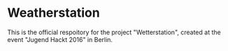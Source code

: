 # Weatherstation
This is the official respoitory for the project "Wetterstation", created at the event "Jugend Hackt 2016" in Berlin.
